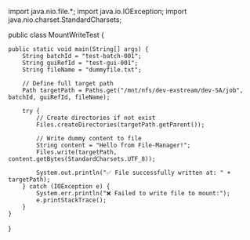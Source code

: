 import java.nio.file.*;
import java.io.IOException;
import java.nio.charset.StandardCharsets;

public class MountWriteTest {

    public static void main(String[] args) {
        String batchId = "test-batch-001";
        String guiRefId = "test-gui-001";
        String fileName = "dummyfile.txt";

        // Define full target path
        Path targetPath = Paths.get("/mnt/nfs/dev-exstream/dev-SA/job", batchId, guiRefId, fileName);

        try {
            // Create directories if not exist
            Files.createDirectories(targetPath.getParent());

            // Write dummy content to file
            String content = "Hello from File-Manager!";
            Files.write(targetPath, content.getBytes(StandardCharsets.UTF_8));

            System.out.println("✅ File successfully written at: " + targetPath);
        } catch (IOException e) {
            System.err.println("❌ Failed to write file to mount:");
            e.printStackTrace();
        }
    }
}
